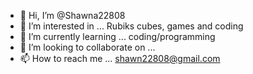 - 👋 Hi, I’m @Shawna22808
- 👀 I’m interested in ... Rubiks cubes, games and coding
- 🌱 I’m currently learning ... coding/programming
- 💞️ I’m looking to collaborate on ...
- 📫 How to reach me ... shawn22808@gmail.com

<!---
Shawna22808/Shawna22808 is a ✨ special ✨ repository because its `README.md` (this file) appears on your GitHub profile.
You can click the Preview link to take a look at your changes.
--->
